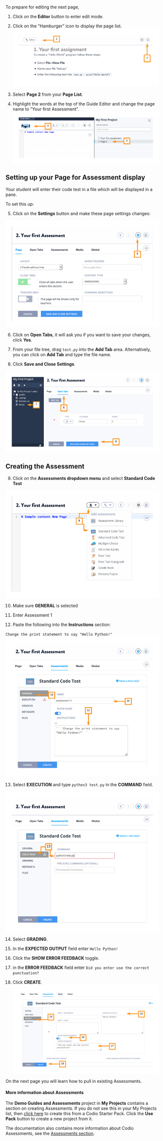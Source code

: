 To prepare for editing the next page,

1. Click on the **Editor** button to enter edit mode.

2. Click on the "Hamburger" icon to display the page list.
![.guides/img/editPageTwo](.guides/img/editPageTwo.png)

3. Select **Page 2** from your **Page List**. 

4. Highlight the words at the top of the Guide Editor and change the page name to "Your first Assessment".
![.guides/img/pageTwo](.guides/img/pageTwo.png)

## Setting up your Page for Assessment display
Your student will enter their code test in a file which will be displayed in a pane. 

To set this up: 

5. Click on the **Settings** button and make these page settings changes:


![.guides/img/pageSettings](.guides/img/pageSettings.png)

6. Click on **Open Tabs**, it will ask you if you want to save your changes, click **Yes**. 

7. From your file tree, drag `test.py` into the **Add Tab** area. Alternatively, you can click on **Add Tab** and type the file name.

8. Click **Save and Close Settings**.

![.guides/img/openTabs](.guides/img/openTabs.png)

## Creating the Assessment
9. Click on the **Assessments dropdown menu** and select **Standard Code Test**

![.guides/img/assessmentDropdown](.guides/img/assessmentDropdown.png)

10. Make sure **GENERAL** is selected

11. Enter Assessment 1 

12. Paste the following into the **Instructions** section:

`Change the print statement to say "Hello Python!"`
![.guides/img/generalAssessment](.guides/img/generalAssessment.png)

13. Select **EXECUTION** and type `python3 test.py` in the **COMMAND** field.

![.guides/img/executionAssessment](.guides/img/executionAssessment.png)


14. Select **GRADING**.

15. In the **EXPECTED OUTPUT** field enter `Hello Python!` 

16. Click the **SHOW ERROR FEEDBACK** toggle.

17. in the **ERROR FEEDBACK** field enter `Did you enter use the correct punctuation?` 

18. Click **CREATE**.
![.guides/img/gradingAssessment](.guides/img/gradingAssessment.png)

On the next page you will learn how to pull in existing Assessments. 

#### More information about Assessments
The **Demo Guides and Assessments** project in **My Projects** contains a section on creating Assessments. If you do not see this in your My Projects list, then [click here](https://codio.com/home/starter-packs/cc68d38b-b0ea-4825-9814-46a3594c2b11/) to create this from a Codio Starter Pack. Click the **Use Pack** button to create a new project from it.

The documentation also contains more information about Codio Assessments, see the  [Assessments section](https://codio.com/docs/content/authoring/assessments/).
